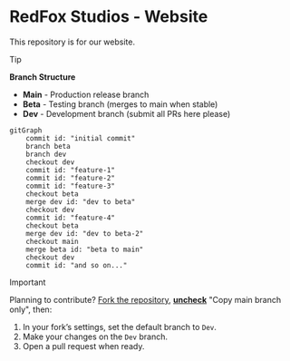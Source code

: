 # RedFox Studios - Website

This repository is for our website.

> [!TIP]
> **Branch Structure**
>
> - **Main** - Production release branch
> - **Beta** - Testing branch (merges to main when stable)
> - **Dev** - Development branch (submit all PRs here please)

```mermaid
gitGraph
    commit id: "initial commit"
    branch beta
    branch dev
    checkout dev
    commit id: "feature-1"
    commit id: "feature-2"
    commit id: "feature-3"
    checkout beta
    merge dev id: "dev to beta"
    checkout dev
    commit id: "feature-4"
    checkout beta
    merge dev id: "dev to beta-2"
    checkout main
    merge beta id: "beta to main"
    checkout dev
    commit id: "and so on..."
```

> [!IMPORTANT]
> Planning to contribute? [Fork the repository](https://github.com/redfox-studios/redfox-studios/fork), 	<ins>**uncheck**</ins> "Copy main branch only", then:
> 1. In your fork’s settings, set the default branch to `Dev`.
> 2. Make your changes on the `Dev` branch.
> 3. Open a pull request when ready.
